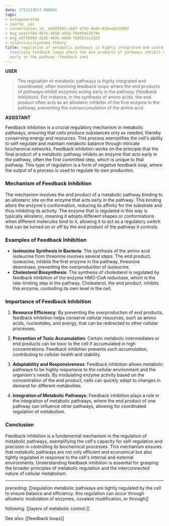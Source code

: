 ```yaml
---
date: 1712213017.090641
tags:
- autogenerated
- source__oai
- conversation_id__eb849393-cb8f-4743-9ed4-82beebd15003
- msg_aaa21f04-86fe-4058-a058-f6e034a35f9e
- msg_ed72b90d-d2d5-460e-b608-f895b7ec25d3
- colorclass/systems-theory
title: regulation of metabolic pathways is highly integrated and coordinated, often
  involving feedback loops where the end products of pathways inhibit enzymes acting
  early in the pathway (feedback inhi
---
```


**USER**

> The regulation of metabolic pathways is highly integrated and coordinated, often involving feedback loops where the end products of pathways inhibit enzymes acting early in the pathway (feedback inhibition). For instance, in the synthesis of amino acids, the end product often acts as an allosteric inhibitor of the first enzyme in the pathway, preventing the overaccumulation of the amino acid.


**ASSISTANT**

Feedback inhibition is a crucial regulatory mechanism in metabolic pathways, ensuring that cells produce substances only as needed, thereby conserving energy and resources. This process exemplifies the cell's ability to self-regulate and maintain metabolic balance through intricate biochemical networks. Feedback inhibition works on the principle that the final product of a metabolic pathway inhibits an enzyme that acts early in the pathway, often the first committed step, which is unique to that pathway. This type of regulation is a form of negative feedback loop, where the output of a process is used to regulate its own production.

### Mechanism of Feedback Inhibition

The mechanism involves the end product of a metabolic pathway binding to an allosteric site on the enzyme that acts early in the pathway. This binding alters the enzyme's conformation, reducing its affinity for the substrate and thus inhibiting its activity. The enzyme that is regulated in this way is typically allosteric, meaning it adopts different shapes or conformations when different molecules bind to it, allowing it to act as a regulatory switch that can be turned on or off by the end product of the pathway it controls.

### Examples of Feedback Inhibition

- **Isoleucine Synthesis in Bacteria**: The synthesis of the amino acid isoleucine from threonine involves several steps. The end product, isoleucine, inhibits the first enzyme in the pathway, threonine deaminase, preventing the overproduction of isoleucine.
- **Cholesterol Biosynthesis**: The synthesis of cholesterol is regulated by feedback inhibition of the enzyme HMG-CoA reductase, which is the rate-limiting step in the pathway. Cholesterol, the end product, inhibits this enzyme, controlling its own level in the cell.

### Importance of Feedback Inhibition

1. **Resource Efficiency**: By preventing the overproduction of end products, feedback inhibition helps conserve cellular resources, such as amino acids, nucleotides, and energy, that can be redirected to other cellular processes.

2. **Prevention of Toxic Accumulation**: Certain metabolic intermediates or end products can be toxic to the cell if accumulated in high concentrations. Feedback inhibition prevents such accumulation, contributing to cellular health and stability.

3. **Adaptability and Responsiveness**: Feedback inhibition allows metabolic pathways to be highly responsive to the cellular environment and the organism's needs. By modulating enzyme activity based on the concentration of the end product, cells can quickly adapt to changes in demand for different metabolites.

4. **Integration of Metabolic Pathways**: Feedback inhibition plays a role in the integration of metabolic pathways, where the end product of one pathway can influence other pathways, allowing for coordinated regulation of metabolism.

### Conclusion

Feedback inhibition is a fundamental mechanism in the regulation of metabolic pathways, exemplifying the cell's capacity for self-regulation and precision in controlling its biochemical processes. This mechanism ensures that metabolic pathways are not only efficient and economical but also tightly regulated in response to the cell's internal and external environments. Understanding feedback inhibition is essential for grasping the broader principles of metabolic regulation and the interconnected nature of cellular metabolism.


---

preceding: [[regulation metabolic pathways are tightly regulated by the cell to ensure balance and efficiency. this regulation can occur through allosteric modulation of enzymes, covalent modification, or through]]  


following: [[layers of metabolic control.]]

See also: [[feedback loops]]